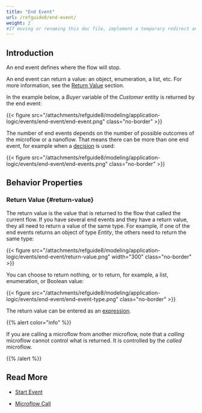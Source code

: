```yaml
---
title: "End Event"
url: /refguide8/end-event/
weight: 2
#If moving or renaming this doc file, implement a temporary redirect and let the respective team know they should update the URL in the product. See Mapping to Products for more details.
---
```


## Introduction

An end event defines where the flow will stop. 

An end event can return a value: an object, enumeration, a list, etc. For more information, see the [Return Value](#return-value) section. 

In the example below, a *Buyer* variable of the *Customer* entity is returned by the end event:

{{< figure src="/attachments/refguide8/modeling/application-logic/events/end-event/end-event.png" class="no-border" >}}

The number of end events depends on the number of possible outcomes of the microflow or a nanoflow. That means there can be more than one end event, for example when a [decision](/refguide8/decision/) is used:

{{< figure src="/attachments/refguide8/modeling/application-logic/events/end-event/end-events.png" class="no-border" >}}

## Behavior Properties

### Return Value {#return-value}

The return value is the value that is returned to the flow that called the current flow. If you have several end events and they have a return value, they all need to return a value of the same type. For example, if one of the end events returns an object of type *Entity*, the others need to return the same type: 

{{< figure src="/attachments/refguide8/modeling/application-logic/events/end-event/return-value.png"   width="300"  class="no-border" >}}

You can choose to return nothing, or to return, for example, a list, enumeration, or Boolean value:

{{< figure src="/attachments/refguide8/modeling/application-logic/events/end-event/end-event-type.png" class="no-border" >}}

The return value can be entered as an [expression](/refguide8/expressions/).

{{% alert color="info" %}}

If you are calling a microflow from another microflow, note that a *calling* microflow cannot control what is returned. It is controlled by the *called* microflow. 

{{% /alert %}}

## Read More

* [Start Event](/refguide8/start-event/)

* [Microflow Call](/refguide8/microflow-call/)
